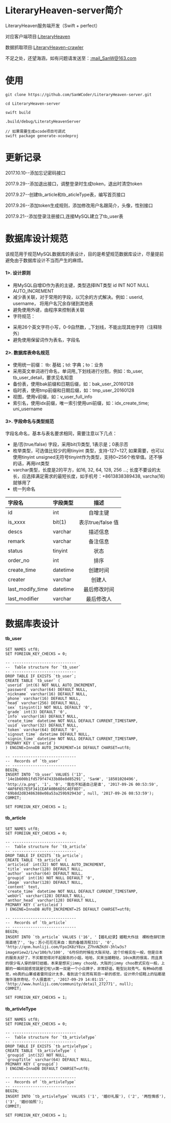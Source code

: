 # LiteraryHeaven-server简介
LiteraryHeaven服务端开发（Swift + perfect）

对应客户端项目:[LiteraryHeaven](https://github.com/SanWCoder/LiteraryHeaven)

数据抓取项目:[LiteraryHeaven-crawler](https://github.com/SanWCoder/LiteraryHeaven-crawler)

不足之处，还望海涵，如有问题请发送至：[:mail_SanW@163.com](http://mail.163.com/)

# 使用

```
git clone https://github.com/SanWCoder/LiteraryHeaven-server.git

cd LiteraryHeaven-server

swift build

.build/debug/LiteratyHeavenServer

// 如果需要生成xcode项目可调式
swift package generate-xcodeproj

```

# 更新记录

2017.10.10--添加忘记密码接口

2017.9.29--添加退出接口，调整登录时生成token，退出时清空token

2017.9.27--创建tb_article和tb_aticleType表，编写首页接口

2017.9.26--添加token生成规则，添加修改用户名跟简介，头像，性别接口  

2017.9.21--添加登录注册接口,连接MySQL建立了tb_user表

# 数据库设计规范

该规范用于规范MySQL数据库的表设计，目的是希望规范数据库设计，尽量提前避免由于数据库设计不当而产生的麻烦。

#### 1>. 设计原则
* 用MySQL自增ID作为表的主键，类型选择INT类型 id INT NOT NULL AUTO_INCREMENT
* 减少表关联，对于常用的字段，以冗余的方式解决。例如：userid, username， 将用户名冗余存储到其他表
* 避免使用外键，由程序来控制表关联
* 字符规范：  
- 采用26个英文字符小写，0-9自然数，_下划线，不能出现其他字符（注释除外）
- 避免使用保留词作为表名，字段名
#### 2>. 数据库表命名规范
- 使用统一前缀： tb: 基础；td: 字典；to：业务
- 采用英文单词进行命名，单词用_下划线进行分割，例如：tb_user, tb_user_detail，要求见名知意
- 备份表，使用bak前缀和日期后缀，如：bak_user_20160128
- 临时表，使用tmp前缀和日期后缀，如：tmp_user_20160128
- 视图，使用v前缀，如：v_user_full_info
- 索引名，使用idx前缀，唯一索引使用uni前缀，如：idx_create_time; uni_username
#### 3>. 字段命名与类型规范
字段名命名，基本与表名要求相同，需要注意以下几点：

- 是/否(true/false) 字段，采用bit(1)类型, 1表示是；0表示否
- 枚举类型，可选值比较少的用tinyint 类型，支持-127~127, 如果需要，也可以使用tinyint unsigned无符号tinyint作为类型，支持0~256个枚举值。还不够的话，再用int类型
- varchar类型，长度是2的平方，如16, 32, 64, 128, 256 …; 长度不要设的太长，应选择满足需求的最短长度，如手机号：+8613838389438, varcha(16)就够用了
- 统一列命名

|  字段名	|  字段类型  |  描述  |
| :------ | :------- | :------: |
| id	| int	|自增主键|
| is_xxxx |	bit(1) | 表示true/false 值 |
| descs	| varchar | 描述信息 |
| remark	|varchar|备注信息|
| status |	tinyint | 状态 |
| order_no | int	| 排序 |
| create_time |	datetime |	创建时间 |
| creater | varchar | 创建人 |
| last_modify_time |	datetime | 最后修改时间 |
| last_modifier	| varchar | 最后修改人|

# 数据库表设计

#### tb_user

```
SET NAMES utf8;
SET FOREIGN_KEY_CHECKS = 0;

-- ----------------------------
--  Table structure for `tb_user`
-- ----------------------------
DROP TABLE IF EXISTS `tb_user`;
CREATE TABLE `tb_user` (
`userid` int(6) NOT NULL AUTO_INCREMENT,
`password` varchar(64) DEFAULT NULL,
`nickname` varchar(16) DEFAULT NULL,
`phone` varchar(16) DEFAULT NULL,
`head` varchar(256) DEFAULT NULL,
`sex` tinyint(1) NOT NULL DEFAULT '0',
`grade` int(3) DEFAULT '0',
`info` varchar(16) DEFAULT NULL,
`create_time` datetime NOT NULL DEFAULT CURRENT_TIMESTAMP,
`uuid` varchar(32) DEFAULT NULL,
`token` varchar(64) DEFAULT '0',
`signout_time` datetime DEFAULT NULL,
`signin_time` datetime NOT NULL DEFAULT CURRENT_TIMESTAMP,
PRIMARY KEY (`userid`)
) ENGINE=InnoDB AUTO_INCREMENT=14 DEFAULT CHARSET=utf8;

-- ----------------------------
--  Records of `tb_user`
-- ----------------------------
BEGIN;
INSERT INTO `tb_user` VALUES ('13', '14e1b600b1fd579f47433b88e8d85291', 'SanW', '18501020496', 'http://a.png', '1', '0', '我也不知道自己是谁', '2017-09-26 00:53:59', '4AF6F657E5F341CEAFA0B66D5C4EF8D7', '69b8d2d83486388e08a53a259b92943d', null, '2017-09-26 08:53:59');
COMMIT;

SET FOREIGN_KEY_CHECKS = 1;

```

#### tb_article

```
SET NAMES utf8;
SET FOREIGN_KEY_CHECKS = 0;

-- ----------------------------
--  Table structure for `tb_article`
-- ----------------------------
DROP TABLE IF EXISTS `tb_article`;
CREATE TABLE `tb_article` (
`articleid` int(32) NOT NULL AUTO_INCREMENT,
`title` varchar(128) DEFAULT NULL,
`author` varchar(64) DEFAULT NULL,
`groupid` int(16) NOT NULL DEFAULT '0',
`image` varchar(128) DEFAULT NULL,
`content` text,
`create_time` datetime NOT NULL DEFAULT CURRENT_TIMESTAMP,
`webUrl` varchar(128) DEFAULT NULL,
`anthor_head` varchar(128) DEFAULT NULL,
PRIMARY KEY (`articleid`)
) ENGINE=InnoDB AUTO_INCREMENT=25 DEFAULT CHARSET=utf8;

-- ----------------------------
--  Records of `tb_article`
-- ----------------------------
BEGIN;
INSERT INTO `tb_article` VALUES ('16', '【婚礼纪录】婚鞋大作战　裸粉色铆钉款简直绝了', 'by：苏小花花花来自：我的备婚流程331', '0', 'http://qnm.hunliji.com/FpoIK8zY8zx_Z7hnNZKdV-3hlw3s?imageView2/1/w/100/h/100', '6月份的时候在大阪买哒，这个价格实在一般，但是日本的服务太好了，不买都觉得对不起服务的小姐，哈哈，买来当婚鞋哒，10cm真的很高，而且真的很少有人穿的铆钉结婚，本来是想买jimmy choo哒，大阪的jimmy choo款式实在一般，上脚的一瞬间就感觉就是它啦\n第一双是一个小众牌子，非常舒适，鞋型比较秀气，有种mb的感觉，mb真的山寨或者雷同设计太多，看到这个反而有耳目一新的感觉，设计师介绍鞋上的钻都是施华洛世奇哒，个人很喜欢', '2017-09-29 14:01:15', 'http://www.hunliji.com/community/detail_272771', null);
COMMIT;

SET FOREIGN_KEY_CHECKS = 1;

```
#### tb_artivleType

```
SET NAMES utf8;
SET FOREIGN_KEY_CHECKS = 0;

-- ----------------------------
--  Table structure for `tb_artivleType`
-- ----------------------------
DROP TABLE IF EXISTS `tb_artivleType`;
CREATE TABLE `tb_artivleType` (
`groupid` int(32) NOT NULL,
`groupTitle` varchar(64) DEFAULT NULL,
PRIMARY KEY (`groupid`)
) ENGINE=InnoDB DEFAULT CHARSET=utf8;

-- ----------------------------
--  Records of `tb_artivleType`
-- ----------------------------
BEGIN;
INSERT INTO `tb_artivleType` VALUES ('1', '婚纱礼服'), ('2', '两性情感'), ('3', '婚纱拍照');
COMMIT;

SET FOREIGN_KEY_CHECKS = 1;

```


